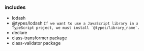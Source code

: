 ### includes
* lodash
* @types/lodash ``` If we want to use a JavaScript library in a TypeScript project, we must install `@types/library_name`. ```
* declare
* class-transformer package
* class-validator package